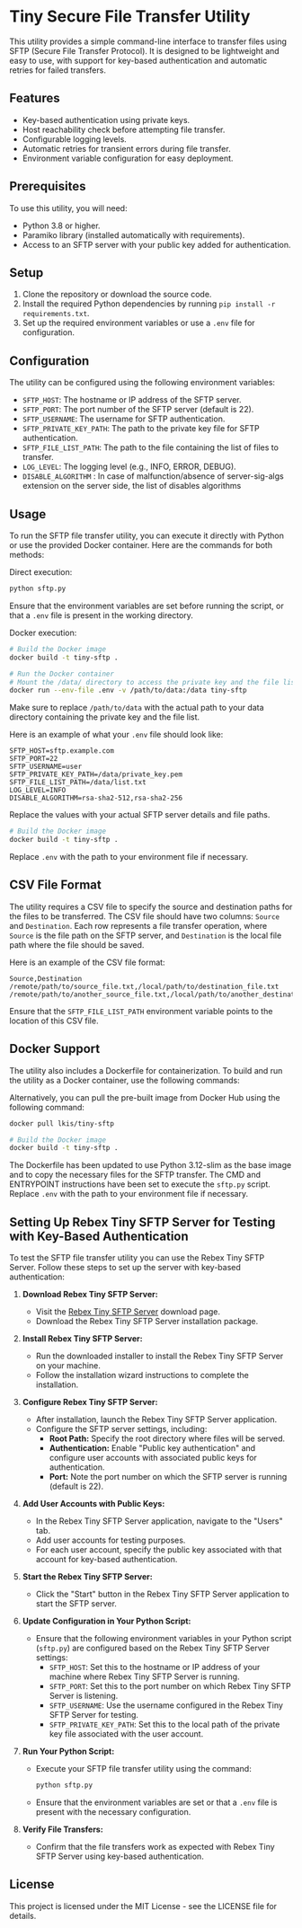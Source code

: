 # Tiny Secure File Transfer Utility

This utility provides a simple command-line interface to transfer files using SFTP (Secure File Transfer Protocol). It is designed to be lightweight and easy to use, with support for key-based authentication and automatic retries for failed transfers.

## Features

- Key-based authentication using private keys.
- Host reachability check before attempting file transfer.
- Configurable logging levels.
- Automatic retries for transient errors during file transfer.
- Environment variable configuration for easy deployment.

## Prerequisites

To use this utility, you will need:

- Python 3.8 or higher.
- Paramiko library (installed automatically with requirements).
- Access to an SFTP server with your public key added for authentication.

## Setup

1. Clone the repository or download the source code.
2. Install the required Python dependencies by running `pip install -r requirements.txt`.
3. Set up the required environment variables or use a `.env` file for configuration.

## Configuration

The utility can be configured using the following environment variables:

- `SFTP_HOST`: The hostname or IP address of the SFTP server.
- `SFTP_PORT`: The port number of the SFTP server (default is 22).
- `SFTP_USERNAME`: The username for SFTP authentication.
- `SFTP_PRIVATE_KEY_PATH`: The path to the private key file for SFTP authentication.
- `SFTP_FILE_LIST_PATH`: The path to the file containing the list of files to transfer.
- `LOG_LEVEL`: The logging level (e.g., INFO, ERROR, DEBUG).
- `DISABLE_ALGORITHM` : In case of malfunction/absence of server-sig-algs extension on the server side, the list of disables algorithms

## Usage

To run the SFTP file transfer utility, you can execute it directly with Python or use the provided Docker container. Here are the commands for both methods:

Direct execution:
```bash
python sftp.py
```

Ensure that the environment variables are set before running the script, or that a `.env` file is present in the working directory.

Docker execution:
```bash
# Build the Docker image
docker build -t tiny-sftp .

# Run the Docker container
# Mount the /data/ directory to access the private key and the file list
docker run --env-file .env -v /path/to/data:/data tiny-sftp
```

Make sure to replace `/path/to/data` with the actual path to your data directory containing the private key and the file list.

Here is an example of what your `.env` file should look like:

```
SFTP_HOST=sftp.example.com
SFTP_PORT=22
SFTP_USERNAME=user
SFTP_PRIVATE_KEY_PATH=/data/private_key.pem
SFTP_FILE_LIST_PATH=/data/list.txt
LOG_LEVEL=INFO
DISABLE_ALGORITHM=rsa-sha2-512,rsa-sha2-256
```

Replace the values with your actual SFTP server details and file paths.

```bash
# Build the Docker image
docker build -t tiny-sftp .
```

Replace `.env` with the path to your environment file if necessary.

## CSV File Format

The utility requires a CSV file to specify the source and destination paths for the files to be transferred. The CSV file should have two columns: `Source` and `Destination`. Each row represents a file transfer operation, where `Source` is the file path on the SFTP server, and `Destination` is the local file path where the file should be saved.

Here is an example of the CSV file format:

```
Source,Destination
/remote/path/to/source_file.txt,/local/path/to/destination_file.txt
/remote/path/to/another_source_file.txt,/local/path/to/another_destination_file.txt
```

Ensure that the `SFTP_FILE_LIST_PATH` environment variable points to the location of this CSV file.

## Docker Support

The utility also includes a Dockerfile for containerization. To build and run the utility as a Docker container, use the following commands:

Alternatively, you can pull the pre-built image from Docker Hub using the following command:

```bash
docker pull lkis/tiny-sftp
```


```bash
# Build the Docker image
docker build -t tiny-sftp .
```
The Dockerfile has been updated to use Python 3.12-slim as the base image and to copy the necessary files for the SFTP transfer. The CMD and ENTRYPOINT instructions have been set to execute the `sftp.py` script.
Replace `.env` with the path to your environment file if necessary.

## Setting Up Rebex Tiny SFTP Server for Testing with Key-Based Authentication

To test the SFTP file transfer utility you can use the Rebex Tiny SFTP Server. Follow these steps to set up the server with key-based authentication:

1. **Download Rebex Tiny SFTP Server:**
   - Visit the [Rebex Tiny SFTP Server](https://www.rebex.net/tiny-sftp-server/) download page.
   - Download the Rebex Tiny SFTP Server installation package.

2. **Install Rebex Tiny SFTP Server:**
   - Run the downloaded installer to install the Rebex Tiny SFTP Server on your machine.
   - Follow the installation wizard instructions to complete the installation.

3. **Configure Rebex Tiny SFTP Server:**
   - After installation, launch the Rebex Tiny SFTP Server application.
   - Configure the SFTP server settings, including:
     - **Root Path:** Specify the root directory where files will be served.
     - **Authentication:** Enable "Public key authentication" and configure user accounts with associated public keys for authentication.
     - **Port:** Note the port number on which the SFTP server is running (default is 22).

4. **Add User Accounts with Public Keys:**
   - In the Rebex Tiny SFTP Server application, navigate to the "Users" tab.
   - Add user accounts for testing purposes.
   - For each user account, specify the public key associated with that account for key-based authentication.

5. **Start the Rebex Tiny SFTP Server:**
   - Click the "Start" button in the Rebex Tiny SFTP Server application to start the SFTP server.

6. **Update Configuration in Your Python Script:**
   - Ensure that the following environment variables in your Python script (`sftp.py`) are configured based on the Rebex Tiny SFTP Server settings:
     - `SFTP_HOST`: Set this to the hostname or IP address of your machine where Rebex Tiny SFTP Server is running.
     - `SFTP_PORT`: Set this to the port number on which Rebex Tiny SFTP Server is listening.
     - `SFTP_USERNAME`: Use the username configured in the Rebex Tiny SFTP Server for testing.
     - `SFTP_PRIVATE_KEY_PATH`: Set this to the local path of the private key file associated with the user account.

7. **Run Your Python Script:**
   - Execute your SFTP file transfer utility using the command:
     ```bash
     python sftp.py
     ```
   - Ensure that the environment variables are set or that a `.env` file is present with the necessary configuration.

8. **Verify File Transfers:**
   - Confirm that the file transfers work as expected with Rebex Tiny SFTP Server using key-based authentication.


## License

This project is licensed under the MIT License - see the LICENSE file for details.
